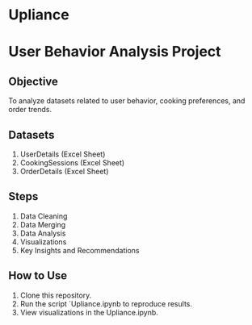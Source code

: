 # Upliance

# User Behavior Analysis Project

## Objective
To analyze datasets related to user behavior, cooking preferences, and order trends.

## Datasets
1. UserDetails (Excel Sheet)
2. CookingSessions (Excel Sheet)
3. OrderDetails (Excel Sheet)

## Steps
1. Data Cleaning
2. Data Merging
3. Data Analysis
4. Visualizations
5. Key Insights and Recommendations

## How to Use
1. Clone this repository.
2. Run the script `Upliance.ipynb to reproduce results.
3. View visualizations in the Upliance.ipynb.
